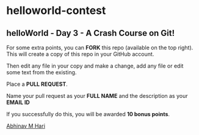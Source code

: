 # helloworld-contest

## helloWorld - Day 3 - A Crash Course on Git!

For some extra points, you can **FORK** this repo (available on the top right). This will create a copy of this repo in your GitHub account.

Then edit any file in your copy and make a change, add any file or edit some text from the existing.

Place a **PULL REQUEST**.

Name your pull request as your **FULL NAME** and the description as your **EMAIL ID**

If you successfully do this, you will be awarded **10 bonus points**.

[Abhinav M Hari](https://github.com/TheLonleyHobbyist)
